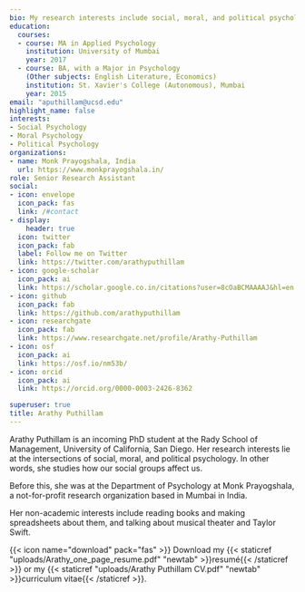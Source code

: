 ```yaml
---
bio: My research interests include social, moral, and political psychology. 
education:
  courses:
  - course: MA in Applied Psychology
    institution: University of Mumbai
    year: 2017
  - course: BA, with a Major in Psychology 
    (Other subjects: English Literature, Economics)
    institution: St. Xavier's College (Autonomous), Mumbai
    year: 2015
email: "aputhillam@ucsd.edu"
highlight_name: false
interests:
- Social Psychology
- Moral Psychology
- Political Psychology
organizations:
- name: Monk Prayogshala, India
  url: https://www.monkprayogshala.in/
role: Senior Research Assistant
social:
- icon: envelope
  icon_pack: fas
  link: /#contact
- display:
    header: true
  icon: twitter
  icon_pack: fab
  label: Follow me on Twitter
  link: https://twitter.com/arathyputhillam
- icon: google-scholar
  icon_pack: ai
  link: https://scholar.google.co.in/citations?user=8cOaBCMAAAAJ&hl=en
- icon: github
  icon_pack: fab
  link: https://github.com/arathyputhillam
- icon: researchgate
  icon_pack: fab
  link: https://www.researchgate.net/profile/Arathy-Puthillam
- icon: osf
  icon_pack: ai
  link: https://osf.io/nm53b/
- icon: orcid
  icon_pack: ai
  link: https://orcid.org/0000-0003-2426-8362

superuser: true
title: Arathy Puthillam
---
```


Arathy Puthillam is an incoming PhD student at the Rady School of Management, University of California, San Diego. Her research interests lie at the intersections of social, moral, and political psychology. In other words, she studies how our social groups affect us.

Before this, she was at the Department of Psychology at Monk Prayogshala, a not-for-profit research organization based in Mumbai in India.  

Her non-academic interests include reading books and making spreadsheets about them, and talking about musical theater and Taylor Swift.

{{< icon name="download" pack="fas" >}} Download my {{< staticref "uploads/Arathy_one_page_resume.pdf" "newtab" >}}resumé{{< /staticref >}} or my {{< staticref "uploads/Arathy Puthillam CV.pdf" "newtab" >}}curriculum vitae{{< /staticref >}}.
